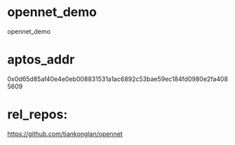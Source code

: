 # opennet_demo
opennet_demo

# aptos_addr
0x0d65d85af40e4e0eb008831531a1ac6892c53bae59ec184fd0980e2fa4085609

# rel_repos: 
https://github.com/tiankonglan/opennet
